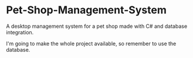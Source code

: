 # Pet-Shop-Management-System
A desktop management system for a pet shop made with C# and database integration.

I'm going to make the whole project available, so remember to use the database.
